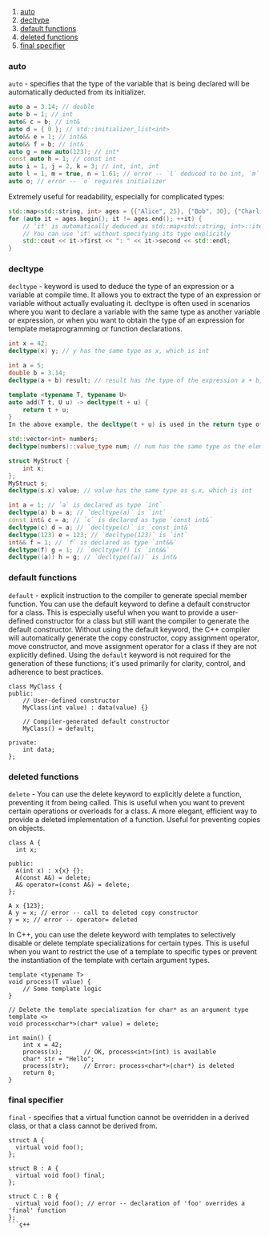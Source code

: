 1. [auto](#auto)
2. [decltype](#decltype)
3. [default functions](#default-functions)
4. [deleted functions](#deleted-functions)
5. [final specifier](#final-specifier)

### auto
`auto` - specifies that the type of the variable that is being declared will be automatically deducted from its initializer.

```c++
auto a = 3.14; // double
auto b = 1; // int
auto& c = b; // int&
auto d = { 0 }; // std::initializer_list<int>
auto&& e = 1; // int&&
auto&& f = b; // int&
auto g = new auto(123); // int*
const auto h = 1; // const int
auto i = 1, j = 2, k = 3; // int, int, int
auto l = 1, m = true, n = 1.61; // error -- `l` deduced to be int, `m` is bool
auto o; // error -- `o` requires initializer
```

Extremely useful for readability, especially for complicated types:

```c++
std::map<std::string, int> ages = {{"Alice", 25}, {"Bob", 30}, {"Charlie", 22}};
for (auto it = ages.begin(); it != ages.end(); ++it) {
    // 'it' is automatically deduced as std::map<std::string, int>::iterator
    // You can use 'it' without specifying its type explicitly
    std::cout << it->first << ": " << it->second << std::endl;
}
```

### decltype

`decltype` - keyword is used to deduce the type of an expression or a variable at compile time. It allows you to extract the type of an expression or variable without actually evaluating it. decltype is often used in scenarios where you want to declare a variable with the same type as another variable or expression, or when you want to obtain the type of an expression for template metaprogramming or function declarations.

```c++
int x = 42;
decltype(x) y; // y has the same type as x, which is int
```
```c++
int a = 5;
double b = 3.14;
decltype(a + b) result; // result has the type of the expression a + b, which is double
```
```c++
template <typename T, typename U>
auto add(T t, U u) -> decltype(t + u) {
    return t + u;
}
In the above example, the decltype(t + u) is used in the return type of the add function to ensure that the function returns the same type as the addition of its arguments.
```
```c++
std::vector<int> numbers;
decltype(numbers)::value_type num; // num has the same type as the elements in the vector (int)
```
```c++
struct MyStruct {
    int x;
};
MyStruct s;
decltype(s.x) value; // value has the same type as s.x, which is int
```
```c++
int a = 1; // `a` is declared as type `int`
decltype(a) b = a; // `decltype(a)` is `int`
const int& c = a; // `c` is declared as type `const int&`
decltype(c) d = a; // `decltype(c)` is `const int&`
decltype(123) e = 123; // `decltype(123)` is `int`
int&& f = 1; // `f` is declared as type `int&&`
decltype(f) g = 1; // `decltype(f) is `int&&`
decltype((a)) h = g; // `decltype((a))` is int&
```

### default functions

`default` -  explicit instruction to the compiler to generate special member function.
You can use the default keyword to define a default constructor for a class. This is especially useful when you want to provide a user-defined constructor for a class but still want the compiler to generate the default constructor. Without using the default keyword, the C++ compiler will automatically generate the copy constructor, copy assignment operator, move constructor, and move assignment operator for a class if they are not explicitly defined. Using the `default` keyword is not required for the generation of these functions; it's used primarily for clarity, control, and adherence to best practices.

```ç++
class MyClass {
public:
    // User-defined constructor
    MyClass(int value) : data(value) {}

    // Compiler-generated default constructor
    MyClass() = default;

private:
    int data;
};
```

### deleted functions

`delete` -  You can use the delete keyword to explicitly delete a function, preventing it from being called. This is useful when you want to prevent certain operations or overloads for a class.
A more elegant, efficient way to provide a deleted implementation of a function. Useful for preventing copies on objects.

```ç++
class A {
  int x;

public:
  A(int x) : x{x} {};
  A(const A&) = delete;
  A& operator=(const A&) = delete;
};

A x {123};
A y = x; // error -- call to deleted copy constructor
y = x; // error -- operator= deleted
```

In C++, you can use the delete keyword with templates to selectively disable or delete template specializations for certain types. This is useful when you want to restrict the use of a template to specific types or prevent the instantiation of the template with certain argument types.

```ç++
template <typename T>
void process(T value) {
    // Some template logic
}

// Delete the template specialization for char* as an argument type
template <>
void process<char*>(char* value) = delete;

int main() {
    int x = 42;
    process(x);      // OK, process<int>(int) is available
    char* str = "Hello";
    process(str);    // Error: process<char*>(char*) is deleted
    return 0;
}
```

### final specifier

`final` - specifies that a virtual function cannot be overridden in a derived class, or that a class cannot be derived from.

```ç++
struct A {
  virtual void foo();
};

struct B : A {
  virtual void foo() final;
};

struct C : B {
  virtual void foo(); // error -- declaration of 'foo' overrides a 'final' function
};
```ç++









